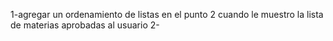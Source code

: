 1-agregar un ordenamiento de listas en el punto 2 cuando le muestro la lista de materias aprobadas al usuario
2-